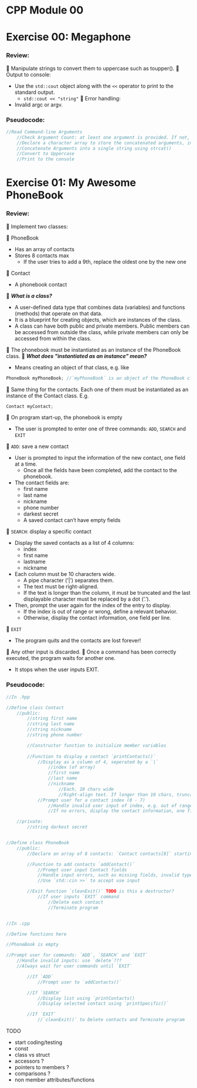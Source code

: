 # CPP Module 00

# Exercise 00: Megaphone

### Review:
🔹 Manipulate strings to convert them to uppercase such as toupper().
🔹 Output to console:
- Use the `std::cout` object along with the `<<` operator to print to the standard output.
	- `std::cout << "string"`
🔹 Error handling: 
- Invalid argc or argv.

### Pseudocode:
```C++
//Read Command-line Arguments
	//Check Argument Count: at least one argument is provided. If not, print message and exit
	//Declare a character array to store the concatenated arguments, initialized with 0's
	//Concatenate Arguments into a single string using strcat()
	//Convert to Uppercase
	//Print to the console
```

# Exercise 01: My Awesome PhoneBook

### Review:
🔹 Implement two classes:

🔸 PhoneBook
- Has an array of contacts
- Stores 8 contacts max
	- If the user tries to add a 9th, replace the oldest one by the new one

🔸 Contact
- A phonebook contact

🧐 ***What is a class?***
- A user-defined data type that combines data (variables) and functions (methods) that operate on that data. 
- It is a blueprint for creating objects, which are instances of the class. 
- A class can have both public and private members. Public members can be accessed from outside the class, while private members can only be accessed from within the class.

🔹 The phonebook must be instantiated as an instance of the PhoneBook class. 
🧐 ***What does "instantiated as an instance" mean?***
- Means creating an object of that class, e.g. like
```c++
PhoneBook myPhoneBook; //`myPhoneBook` is an object of the PhoneBook class
```
🔹 Same thing for the contacts. Each one of them must be instantiated as an instance of the Contact class. E.g.
```c++
Contact myContact;
```

🔹 On program start-up, the phonebook is empty
-  The user is prompted to enter one of three commands: `ADD`, `SEARCH` and `EXIT`

🔸 `ADD`: save a new contact
-  User is prompted to input the information of the new contact, one field at a time. 
	- Once all the fields have been completed, add the contact to the phonebook.
- The contact fields are: 
	- first name
	- last name
	- nickname
	- phone number
	- darkest secret
	- A saved contact can’t have empty fields

🔸 `SEARCH`: display a specific contact
- Display the saved contacts as a list of 4 columns: 
	- index
	- first name
	- lastname
	- nickname
- Each column must be 10 characters wide.
	- A pipe character (’|’) separates them. 
	- The text must be right-aligned. 
	- If the text is longer than the column, it must be truncated and the last displayable character must be replaced by a dot (’.’).
- Then, prompt the user again for the index of the entry to display. 
	- If the index is out of range or wrong, define a relevant behavior. 
	- Otherwise, display the contact information, one field per line.

🔸 `EXIT`
- The program quits and the contacts are lost forever!

🔹 Any other input is discarded.
🔹 Once a command has been correctly executed, the program waits for another one. 
- It stops when the user inputs EXIT.

### Pseudocode:
```c++
//In .hpp

//Define class Contact
	//public:
		//string first name
		//string last name
		//string nickname
		//string phone number

		//Constructor function to initialize member variables
		
		//Function to display a contact `printContacts()`
			//Display as a column of 4, seperated by a `|`
				//index (of array)
				//first name
				//last name
				//nickname
					//Each, 10 chars wide
					//Right-align text. If longer than 10 chars, truncate and replace last char with a `.`
			//Prompt user for a contact index (0 - 7)
				//Handle invalid user input of index, e.g. out of range or !digit
				//If no errors, display the contact information, one field per line using `printSpecific()`

	//private:
		//string darkest secret


//Define class PhoneBook
	//public:
		//Declare an array of 8 contacts: `Contact contacts[8]` starting from index[0]

		//Function to add contacts `addContact()`
			//Prompt user input Contact fields
			//Handle input errors, such as missing fields, invalid types
			//Use `std::cin >>` to accept use input

		//Exit function `cleanExit()` TODO is this a destructor?
			//If user inputs `EXIT` command
				//Delete each contact
				//Terminate program


//In .cpp

//Define functions here

//PhoneBook is empty

//Prompt user for commands: `ADD`, `SEARCH` and `EXIT`
	//Handle invalid inputs: use `delete`???
	//Always wait for user commands until `EXIT`

		//If `ADD`
			//Prompt user to `addContacts()`

		//If `SEARCH`
			//Display list using `printContacts()
			//Display selected contact using `printSpecific()`

		//If `EXIT`
			//`cleanExit()` to Delete contacts and Terminate program
```

TODO
- start coding/testing
- const
- class vs struct
- accessors ?
- pointers to members ?
- comparisons ?
- non member attributes/functions 